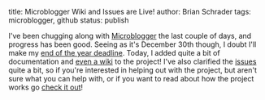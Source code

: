 title: Microblogger Wiki and Issues are Live!
author: Brian Schrader
tags: microblogger, github
status: publish

I've been chugging along with [Microblogger][1] the last couple of days, and progress has been good. Seeing as it's December 30th though, I doubt I'll make my [end of the year deadline][2]. Today, I added quite a bit of documentation and [even a wiki][3] to the project! I've also clarified the [issues][4] quite a bit, so if you're interested in helping out with the project, but aren't sure what you can help with, or if you want to read about how the project works go [check it out][5]!

[1]: https://github.com/Sonictherocketman/Microblogger
[2]: http://brianschrader.com/archive/microblogger-status-updates-and-more/
[3]: https://github.com/Sonictherocketman/Microblogger/wiki
[4]: https://github.com/Sonictherocketman/Microblogger/issues
[5]: https://github.com/Sonictherocketman/Microblogger/